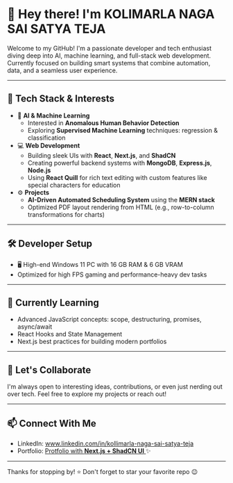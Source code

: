 # 👋 Hey there! I'm KOLIMARLA NAGA SAI SATYA TEJA

Welcome to my GitHub! I'm a passionate developer and tech enthusiast diving deep into AI, machine learning, and full-stack web development. Currently focused on building smart systems that combine automation, data, and a seamless user experience.

---

## 🔧 Tech Stack & Interests

- 🧠 **AI & Machine Learning**
  - Interested in **Anomalous Human Behavior Detection**
  - Exploring **Supervised Machine Learning** techniques: regression & classification
- 💻 **Web Development**
  - Building sleek UIs with **React**, **Next.js**, and **ShadCN**
  - Creating powerful backend systems with **MongoDB**, **Express.js**, **Node.js**
  - Using **React Quill** for rich text editing with custom features like special characters for education
- ⚙️ **Projects**
  - **AI-Driven Automated Scheduling System** using the **MERN stack**
  - Optimized PDF layout rendering from HTML (e.g., row-to-column transformations for charts)

---

## 🛠️ Developer Setup

- 🖥️ High-end Windows 11 PC with 16 GB RAM & 6 GB VRAM
- Optimized for high FPS gaming and performance-heavy dev tasks

---

## 🌱 Currently Learning

- Advanced JavaScript concepts: scope, destructuring, promises, async/await
- React Hooks and State Management
- Next.js best practices for building modern portfolios

---

## 🚀 Let's Collaborate

I'm always open to interesting ideas, contributions, or even just nerding out over tech. Feel free to explore my projects or reach out!

---

## 📫 Connect With Me

- LinkedIn: www.linkedin.com/in/kollimarla-naga-sai-satya-teja
- Portfolio: [Protfolio with **Next.js + ShadCN UI** ](https://knagasaisatyateja.github.io/portfolio/)✨

---

Thanks for stopping by! ⭐️ Don't forget to star your favorite repo 😉
